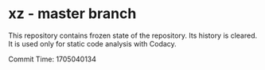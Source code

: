 # xz - master branch

This repository contains frozen state of the repository.
Its history is cleared. It is used only for static code
analysis with Codacy.

Commit Time: 1705040134